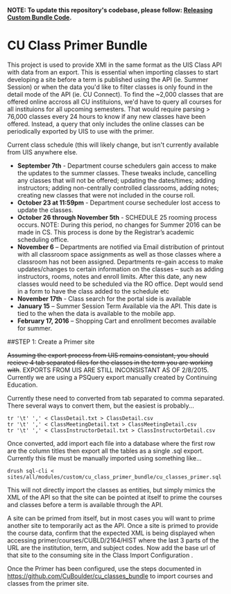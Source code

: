 **NOTE: To update this repository's codebase, please follow: [Releasing Custom Bundle Code](https://github.com/CuBoulder/express_documentation/blob/master/docs/custom_bundle_releases.md#how-to-succesfully-update-a-custom-bundles-code).**

# CU Class Primer Bundle

This project is used to provide XMl in the same format as the UIS Class API with data from an export. This is essential when importing classes to start developing a site before a term is published using the API (ie. Summer Session) or when the data you'd like to filter classes is only found in the detail mode of the API (ie. CU Connect). To find the ~2,000 classes that are offered online accross all CU instituions, we'd have to query all courses for all instituions for all upcoming semesters.  That would require parsing > 76,000 classes every 24 hours to know if any new classes have been offered.  Instead, a query that only includes the online classes can be periodically exported by UIS to use with the primer.

Current class schedule (this will likely change, but isn't currently available from UIS anywhere else.

- **September 7th** - Department course schedulers  gain access to make the updates to the  summer classes.   These tweaks include, cancelling any classes that will not be offered; updating the dates/times; adding instructors; adding non-centrally controlled classrooms, adding notes; creating new classes that were not included in the course roll.
- **October 23 at 11:59pm** -  Department course secheduler lost access to update the classes. 
- **October 26 through November 5th** -  SCHEDULE 25 rooming process occurs. NOTE: During this period, no changes for Summer 2016 can be made in CS. This process is done by the Registrar’s academic scheduling office.
- **November 6** – Departments are notified via Email distribution of printout with all classroom space assignments as well as those classes where a classroom has not been assigned. Departments re-gain access to make updates/changes to certain information on the classes – such as adding instructors, rooms, notes and enroll limits.  After this date, any new classes would need to be scheduled via the RO office.  Dept would send in a form to have the class added to the schedule etc
- **November 17th** - Class search for the portal side is available
- **January 15** – Summer Session Term Available via the API.  This date is tied to the when the data is available to the mobile app.  
- **February 17, 2016** – Shopping Cart and enrollment becomes available for summer.

##STEP 1: Create a Primer site

~~Assuming the export process from UIS remains consistant, you should recieve 4 tab separated files for the classes in the term you are working with~~.  EXPORTS FROM UIS ARE STILL INCONSISTANT AS OF 2/8/2015.  Currently we are using a PSQuery export manually created by Continuing Education.

Currently these need to converted from tab separated to comma separated.  There several ways to convert them, but the easiest is probably...

```
tr '\t' ',' < ClassDetail.txt > ClassDetail.csv
tr '\t' ',' < ClassMeetingDetail.txt > ClassMeetingDetail.csv
tr '\t' ',' < ClassInstructorDetail.txt > ClassInstructorDetail.csv
```

Once converted, add import each file into a database where the first row are the column titles then export all the tables as a single .sql export.  Currently this file must be manually imported using something like...

```
drush sql-cli < sites/all/modules/custom/cu_class_primer_bundle/cu_classes_primer.sql
```

This will not directly import the classes as entities, but simply mimics the XML of the API so that the site can be pointed at itself to prime the courses and classes before a term is available through the API.

A site can be primed from itself, but in most cases you will want to prime another site to temporarily act as the API.  Once a site is primed to provide the course data, confirm that the expected XML is being displayed when accessing primer/courses/CUBLD/2164/HIST where the last 3 parts of the URL are the institution, term, and subject codes.  Now add the base url of that site to the consuming site in the Class Import Configuration . 

Once the Primer has been configured, use the steps documented in https://github.com/CuBoulder/cu_classes_bundle to import courses and classes from the primer site. 


